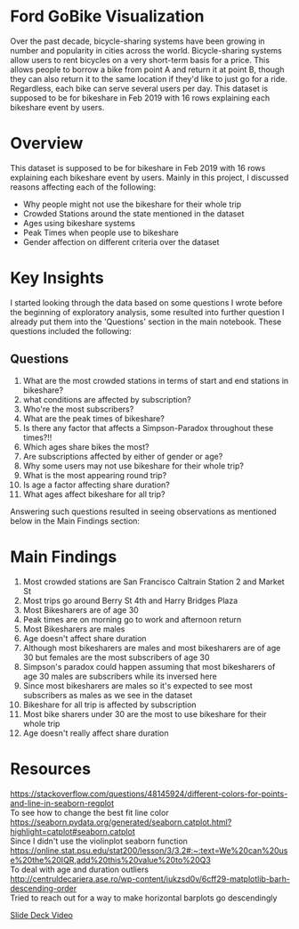 # Ford GoBike Visualization
Over the past decade, bicycle-sharing systems have been growing in number and popularity in cities across the world. Bicycle-sharing systems allow users to rent bicycles on a very short-term basis for a price. This allows people to borrow a bike from point A and return it at point B, though they can also return it to the same location if they'd like to just go for a ride. Regardless, each bike can serve several users per day.
This dataset is supposed to be for bikeshare in Feb 2019 with 16 rows explaining each bikeshare event by users.

# Overview
This dataset is supposed to be for bikeshare in Feb 2019 with 16 rows explaining each bikeshare event by users. Mainly in this project, I discussed reasons affecting each of the following:<br>
- Why people might not use the bikeshare for their whole trip
- Crowded Stations around the state mentioned in the dataset
- Ages using bikeshare systems
- Peak Times when people use to bikeshare
- Gender affection on different criteria over the dataset

# Key Insights
I started looking through the data based on some questions I wrote before the beginning of exploratory analysis, some resulted into further question I already put them into the 'Questions' section in the main notebook. These questions included the following: <br>
## Questions 
1. What are the most crowded stations in terms of start and end stations in bikeshare?
2. what conditions are affected by subscription?
3. Who're the most subscribers?
4. What are the peak times of bikeshare?
5. Is there any factor that affects a Simpson-Paradox throughout these times?!!
6. Which ages share bikes the most?
7. Are subscriptions affected by either of gender or age?
8. Why some users may not use bikeshare for their whole trip?
9. What is the most appearing round trip?
10. Is age a factor affecting share duration?
11. What ages affect bikeshare for all trip?

Answering such questions resulted in seeing observations as mentioned below in the Main Findings section: <br>

# Main Findings
1. Most crowded stations are San Francisco Caltrain Station 2 and Market St
2. Most trips go around Berry St 4th and Harry Bridges Plaza
3. Most Bikesharers are of age 30
4. Peak times are on morning go to work and afternoon return
5. Most Bikesharers are males
6. Age doesn't affect share duration
6. Although most bikesharers are males and most bikesharers are of age 30 but females are the most subscribers of age 30
7. Simpson's paradox could happen assuming that most bikesharers of age 30 males are subscribers while its inversed here
7. Since most bikesharers are males so it's expected to see most subscribers as males as we see in the dataset
8. Bikeshare for all trip is affected by subscription
9. Most bike sharers under 30 are the most to use bikeshare for their whole trip
10. Age doesn't really affect share duration 

# Resources
https://stackoverflow.com/questions/48145924/different-colors-for-points-and-line-in-seaborn-regplot <br>
To see how to change the best fit line color<br>
https://seaborn.pydata.org/generated/seaborn.catplot.html?highlight=catplot#seaborn.catplot<br>
Since I didn't use the violinplot seaborn function<br>
https://online.stat.psu.edu/stat200/lesson/3/3.2#:~:text=We%20can%20use%20the%20IQR,add%20this%20value%20to%20Q3<br>
To deal with age and duration outliers<br>
http://centruldecariera.ase.ro/wp-content/iukzsd0v/6cff29-matplotlib-barh-descending-order<br>
Tried to reach out for a way to make horizontal barplots go descendingly


<a href="https://youtu.be/sY3wCspUKds">Slide Deck Video</a>
